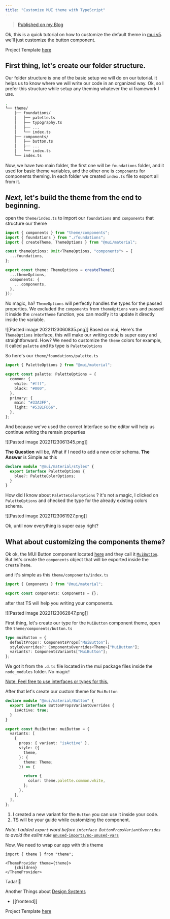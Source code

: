 ```yaml
---
title: "Customize MUI theme with TypeScript"
---
```


> [Published on my Blog](https://zeyadetman.com/posts/mui-design-system)

Ok, this is a quick tutorial on how to customize the default theme in [mui v5](https://mui.com/material-ui/getting-started/overview/). we'll just customize the button component.

Project Template [here](https://github.com/zeyadetman/ts-mui-nextjs-storybook-boilerplate)

## First thing, let's create our folder structure.
Our folder structure is one of the basic setup we will do on our tutorial. it helps us to know where we will write our code in an organized way.
Ok, so I prefer this structure while setup any theming whatever the ui framework I use.

```bash
.
└── theme/
    ├── foundations/
    │   ├── palette.ts
    │   ├── typography.ts
    │   ├── ...
    │   └── index.ts
    ├── components/
    │   ├── button.ts
    │   ├── ...
    │   └── index.ts
    └── index.ts
```

Now, we have two main folder, the first one will be `foundations` folder, and it used for basic theme variables, and the other one is `components` for components theming.
In each folder we created `index.ts` file to export all from it.

## *Next,*  let's build the theme from the end to beginning.

open the `theme/index.ts` to import our `foundations` and `components` that structure our theme

```ts
import { components } from "theme/components";
import { foundations } from "./foundations";
import { createTheme, ThemeOptions } from "@mui/material";

const themeOptions: Omit<ThemeOptions, "components"> = {
  ...foundations,
};

export const theme: ThemeOptions = createTheme({
  ...themeOptions,
  components: {
    ...components,
  },
});

```

No magic, ha?
`ThemeOptions` will perfectly handles the types for the passed properties. We excluded the `components` from `themeOptions` vars and passed it inside the `createTheme` function, you can modify it to update it directly inside the variable.

![[Pasted image 20221123060835.png]] Based on mui, Here's the `ThemeOptions` interface, this will make our writing code is super easy and straightforward. How?
We need to customize the `theme` colors for example, it called `palette` and its type is `PaletteOptions` 

So here's our `theme/foundations/palette.ts`

```ts
import { PaletteOptions } from "@mui/material";

export const palette: PaletteOptions = {
  common: {
    white: "#fff",
    black: "#000",
  },
  primary: {
    main: "#33A3FF",
    light: "#53B1FD66",
  },
};
```

And because we've used the correct Interface so the editor will help us continue writing the remain properties

![[Pasted image 20221123061345.png]] 

**The Question** will be, What if I need to add a new color schema.
**The Answer** is Simple as this

```ts
declare module "@mui/material/styles" {
  export interface PaletteOptions {
    blue?: PaletteColorOptions;
  }
}
```

How did I know about `PaletteColorOptions` ? it's not a magic, I clicked on `PaletteOptions` and checked the type for the already existing colors schema.

![[Pasted image 20221123061927.png]]

Ok, until now everything is super easy right?

## What about customizing the components theme?

Ok ok, the MUI Button component located [here](https://mui.com/material-ui/react-button/) and they call it [`MuiButton`](https://mui.com/material-ui/api/button/#component-name).
But let's create the `components` object that will be exported inside the `createTheme`.

and it's simple as this `theme/components/index.ts`

```ts
import { Components } from "@mui/material";

export const components: Components = {};
```

after that TS will help you writing your components.

![[Pasted image 20221123062847.png]]

First thing, let's create our type for the `MuiButton` component theme, open the `theme/components/button.ts`

```ts
type muiButton = {
  defaultProps?: ComponentsProps["MuiButton"];
  styleOverrides?: ComponentsOverrides<Theme>["MuiButton"];
  variants?: ComponentsVariants["MuiButton"];
};
```

We got it from the `.d.ts` file located in the mui package files inside the `node_modules` folder. No magic!

[Note: Feel free to use interfaces or types for this.](https://www.typescriptlang.org/docs/handbook/2/everyday-types.html#differences-between-type-aliases-and-interfaces)

After that let's create our custom theme for `MuiButton` 

```ts
declare module "@mui/material/Button" {
  export interface ButtonPropsVariantOverrides {
    isActive: true;
  }
}

export const MuiButton: muiButton = {
  variants: [
    {
      props: { variant: "isActive" },
      style: ({
        theme,
      }: {
        theme: Theme;
      }) => {

        return {
          color: theme.palette.common.white,
        };
      },
    },
  ],
};
```

1. I created a new variant for the `Button` you can use it inside your code.
2. TS will be your guide while customizing the component.

*Note: I added `export` word before `interface ButtonPropsVariantOverrides` to avoid the eslint rule* [`unused-imports/no-unused-vars`](https://github.com/sweepline/eslint-plugin-unused-imports/blob/master/docs/rules/no-unused-imports.md)

Now, We need to wrap our app with this theme

```tsx
import { theme } from "theme";

<ThemeProvider theme={theme}>
	{children}
</ThemeProvider>
```

Tada! 🎉 

Another Things about [Design Systems](frontend/design-systems.md)

- [[frontend]]

Project Template [here](https://github.com/zeyadetman/ts-mui-nextjs-storybook-boilerplate)